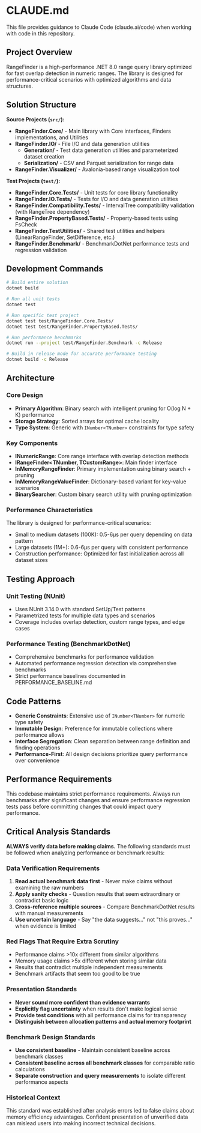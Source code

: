 # CLAUDE.md

This file provides guidance to Claude Code (claude.ai/code) when working with code in this repository.

## Project Overview

RangeFinder is a high-performance .NET 8.0 range query library optimized for fast overlap detection in numeric ranges.
The library is designed for performance-critical scenarios with optimized algorithms and data structures.

## Solution Structure

**Source Projects (`src/`):**

- **RangeFinder.Core/** - Main library with Core interfaces, Finders implementations, and Utilities
- **RangeFinder.IO/** - File I/O and data generation utilities
  - **Generation/** - Test data generation utilities and parameterized dataset creation
  - **Serialization/** - CSV and Parquet serialization for range data
- **RangeFinder.Visualizer/** - Avalonia-based range visualization tool

**Test Projects (`test/`):**

- **RangeFinder.Core.Tests/** - Unit tests for core library functionality
- **RangeFinder.IO.Tests/** - Tests for I/O and data generation utilities
- **RangeFinder.Compatibility.Tests/** - IntervalTree compatibility validation (with RangeTree dependency)
- **RangeFinder.PropertyBased.Tests/** - Property-based tests using FsCheck
- **RangeFinder.TestUtilities/** - Shared test utilities and helpers (LinearRangeFinder, SetDifference, etc.)
- **RangeFinder.Benchmark/** - BenchmarkDotNet performance tests and regression validation

## Development Commands

```bash
# Build entire solution
dotnet build

# Run all unit tests
dotnet test

# Run specific test project
dotnet test test/RangeFinder.Core.Tests/
dotnet test test/RangeFinder.PropertyBased.Tests/

# Run performance benchmarks
dotnet run --project test/RangeFinder.Benchmark -c Release

# Build in release mode for accurate performance testing
dotnet build -c Release
```

## Architecture

### Core Design

- **Primary Algorithm**: Binary search with intelligent pruning for O(log N + K) performance
- **Storage Strategy**: Sorted arrays for optimal cache locality
- **Type System**: Generic with `INumber<TNumber>` constraints for type safety

### Key Components

- **INumericRange<TNumber>**: Core range interface with overlap detection methods
- **IRangeFinder<TNumber, TCustomRange>**: Main finder interface
- **InMemoryRangeFinder**: Primary implementation using binary search + pruning
- **InMemoryRangeValueFinder**: Dictionary-based variant for key-value scenarios
- **BinarySearcher<T>**: Custom binary search utility with pruning optimization

### Performance Characteristics

The library is designed for performance-critical scenarios:

- Small to medium datasets (100K): 0.5-6μs per query depending on data pattern
- Large datasets (1M+): 0.6-6μs per query with consistent performance
- Construction performance: Optimized for fast initialization across all dataset sizes

## Testing Approach

### Unit Testing (NUnit)

- Uses NUnit 3.14.0 with standard SetUp/Test patterns
- Parametrized tests for multiple data types and scenarios
- Coverage includes overlap detection, custom range types, and edge cases

### Performance Testing (BenchmarkDotNet)

- Comprehensive benchmarks for performance validation
- Automated performance regression detection via comprehensive benchmarks
- Strict performance baselines documented in PERFORMANCE_BASELINE.md

## Code Patterns

- **Generic Constraints**: Extensive use of `INumber<TNumber>` for numeric type safety
- **Immutable Design**: Preference for immutable collections where performance allows
- **Interface Segregation**: Clean separation between range definition and finding operations
- **Performance-First**: All design decisions prioritize query performance over convenience

## Performance Requirements

This codebase maintains strict performance requirements. Always run benchmarks after significant changes and ensure performance regression tests pass before committing changes that could impact query performance.

## Critical Analysis Standards

**ALWAYS verify data before making claims.** The following standards must be followed when analyzing performance or benchmark results:

### Data Verification Requirements

1. **Read actual benchmark data first** - Never make claims without examining the raw numbers
2. **Apply sanity checks** - Question results that seem extraordinary or contradict basic logic
3. **Cross-reference multiple sources** - Compare BenchmarkDotNet results with manual measurements
4. **Use uncertain language** - Say "the data suggests..." not "this proves..." when evidence is limited

### Red Flags That Require Extra Scrutiny

- Performance claims >10x different from similar algorithms
- Memory usage claims >5x different when storing similar data
- Results that contradict multiple independent measurements
- Benchmark artifacts that seem too good to be true

### Presentation Standards

- **Never sound more confident than evidence warrants**
- **Explicitly flag uncertainty** when results don't make logical sense
- **Provide test conditions** with all performance claims for transparency
- **Distinguish between allocation patterns and actual memory footprint**

### Benchmark Design Standards

- **Use consistent baseline** - Maintain consistent baseline across benchmark classes
- **Consistent baseline across all benchmark classes** for comparable ratio calculations
- **Separate construction and query measurements** to isolate different performance aspects

### Historical Context

This standard was established after analysis errors led to false claims about memory efficiency advantages. Confident presentation of unverified data can mislead users into making incorrect technical decisions.
